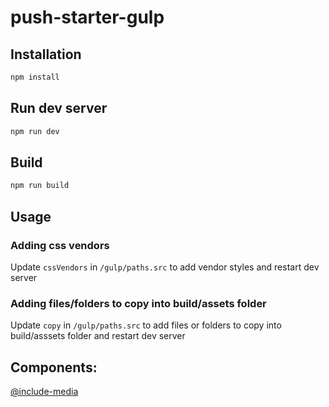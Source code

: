 # push-starter-gulp

## Installation

```bash
npm install
```

## Run dev server

```bash
npm run dev
```

## Build

```bash
npm run build
```

## Usage
### Adding css vendors
Update `cssVendors` in `/gulp/paths.src` to add vendor styles and restart dev server

### Adding files/folders to copy into build/assets folder
Update `copy` in `/gulp/paths.src` to add files or folders to copy into build/asssets folder and restart dev server

## Components:
[@include-media](https://eduardoboucas.github.io/include-media/)
